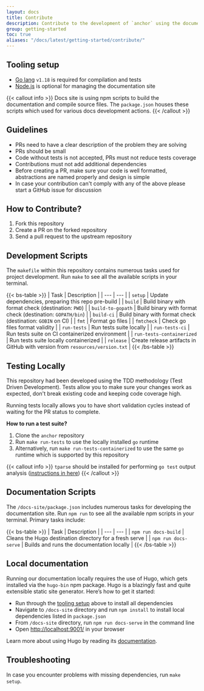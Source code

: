 ```yaml
---
layout: docs
title: Contribute
description: Contribute to the development of `anchor` using the documentation, build scripts and tests.
group: getting-started
toc: true
aliases: "/docs/latest/getting-started/contribute/"
---
```


## Tooling setup

- [Go lang](https://go.dev/dl/) `v1.18` is required for compilation and tests
- [Node.js](https://nodejs.org/en/download/) is optional for managing the documentation site

{{< callout info >}}
Docs site is using npm scripts to build the documentation and compile source files. The `package.json` houses these scripts which used for various docs development actions.
{{< /callout >}}

## Guidelines

- PRs need to have a clear description of the problem they are solving
- PRs should be small
- Code without tests is not accepted, PRs must not reduce tests coverage
- Contributions must not add additional dependencies
- Before creating a PR, make sure your code is well formatted, abstractions are named properly and design is simple
- In case your contribution can't comply with any of the above please start a GitHub issue for discussion

## How to Contribute?

1. Fork this repository
1. Create a PR on the forked repository
1. Send a pull request to the upstream repository

## Development Scripts

The `makefile` within this repository contains numerous tasks used for project development. Run `make` to see all the available scripts in your terminal.

{{< bs-table >}}
| Task | Description |
| --- | --- |
| `setup` | Update dependencies, preparing this repo pre-build |
| `build` | Build binary with format check (destination: `PWD`) |
| `build-to-gopath` | Build binary with format check (destination: `GOPATH/bin`) |
| `build-ci` | Build binary with format check (destination: `GOBIN` on CI) |
| `fmt` | Format go files |
| `fmtcheck` | Check go files format validity |
| `run-tests` | Run tests suite locally |
| `run-tests-ci` | Run tests suite on CI containerized environment |
| `run-tests-containerized` | Run tests suite locally containerized |
| `release` | Create release artifacts in GitHub with version from `resources/version.txt` |
{{< /bs-table >}}

## Testing Locally

This repository had been developed using the TDD methodology (Test Driven Development). Tests allow you to make sure your changes work as expected, don't break existing code and keeping code coverage high.

Running tests locally allows you to have short validation cycles instead of waiting for the PR status to complete.

**How to run a test suite?**

1. Clone the `anchor` repository
2. Run `make run-tests` to use the locally installed `go` runtime
3. Alternatively, run `make run-tests-containerized` to use the same `go` runtime which is supported by this repository

{{< callout info >}}
`tparse` should be installed for performing `go test` output analysis ([instructions in here](https://github.com/mfridman/tparse))
{{< /callout >}}

## Documentation Scripts

The `/docs-site/package.json` includes numerous tasks for developing the documentation site. Run `npm run` to see all the available npm scripts in your terminal. Primary tasks include:

{{< bs-table >}}
| Task | Description |
| --- | --- |
| `npm run docs-build` | Cleans the Hugo destination directory for a fresh serve |
| `npm run docs-serve` | Builds and runs the documentation locally |
{{< /bs-table >}}

## Local documentation 

Running our documentation locally requires the use of Hugo, which gets installed via the `hugo-bin` npm package. Hugo is a blazingly fast and quite extensible static site generator. Here’s how to get it started:

- Run through the [tooling setup](#tooling-setup) above to install all dependencies
- Navigate to `/docs-site` directory and run `npm install` to install local dependencies listed in `package.json`
- From `/docs-site` directory, run `npm run docs-serve` in the command line
- Open [http://localhost:9001/](http://localhost:9001/) in your browser

Learn more about using Hugo by reading its [documentation](https://gohugo.io/documentation/).

## Troubleshooting

In case you encounter problems with missing dependencies, run `make setup`.
